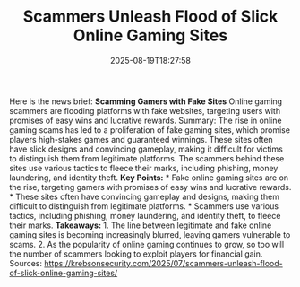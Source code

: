﻿---
title: "Scammers Unleash Flood of Slick Online Gaming Sites"
date: "2025-08-19T18:27:58"
category: "Markets"
summary: ""
slug: "scammers unleash flood of slick online gaming sites"
source_urls:
  - "https://krebsonsecurity.com/2025/07/scammers-unleash-flood-of-slick-online-gaming-sites/"
seo:
  title: "Scammers Unleash Flood of Slick Online Gaming Sites | Hash n Hedge"
  description: ""
  keywords: ["news", "markets", "brief"]
---
Here is the news brief:  **Scamming Gamers with Fake Sites**  Online gaming scammers are flooding platforms with fake websites, targeting users with promises of easy wins and lucrative rewards.  Summary: The rise in online gaming scams has led to a proliferation of fake gaming sites, which promise players high-stakes games and guaranteed winnings. These sites often have slick designs and convincing gameplay, making it difficult for victims to distinguish them from legitimate platforms. The scammers behind these sites use various tactics to fleece their marks, including phishing, money laundering, and identity theft.  **Key Points:**  * Fake online gaming sites are on the rise, targeting gamers with promises of easy wins and lucrative rewards. * These sites often have convincing gameplay and designs, making them difficult to distinguish from legitimate platforms. * Scammers use various tactics, including phishing, money laundering, and identity theft, to fleece their marks.  **Takeaways:**  1. The line between legitimate and fake online gaming sites is becoming increasingly blurred, leaving gamers vulnerable to scams. 2. As the popularity of online gaming continues to grow, so too will the number of scammers looking to exploit players for financial gain.  Sources: https://krebsonsecurity.com/2025/07/scammers-unleash-flood-of-slick-online-gaming-sites/ 
